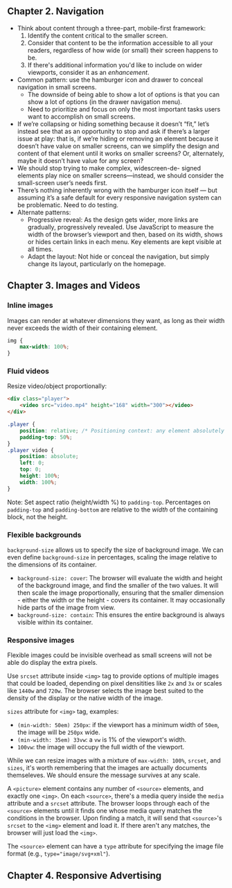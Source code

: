 ## Chapter 2. Navigation
- Think about content through a three-part, mobile-first framework:
	1. Identify the content critical to the smaller screen.
	2. Consider that content to be the information accessible to all your readers, regardless of how wide (or small) their screen happens to be.
	3. If there's additional information you'd like to include on wider viewports, consider it as an *enhancement*.
- Common pattern: use the hamburger icon and drawer to conceal navigation in small screens.
	- The downside of being able to show a lot of options is that you can show a lot of options (in the drawer navigation menu).
	- Need to prioritize and focus on only the most important tasks users want to accomplish on small screens.
- If we’re collapsing or hiding something because it doesn’t “fit,” let’s instead see that as an opportunity to stop and ask if there’s a larger issue at play: that is, if we’re hiding or removing an element because it doesn’t have value on smaller screens, can we simplify the design and content of that element until it works on smaller screens? Or, alternately, maybe it doesn’t have value for any screen?
- We should stop trying to make complex, widescreen-de- signed elements play nice on smaller screens—instead, we should consider the small-screen user’s needs first.
- There’s nothing inherently wrong with the hamburger icon itself — but assuming it’s a safe default for every responsive navigation system can be problematic. Need to do testing. 
- Alternate patterns:
	- Progressive reveal: As the design gets wider, more links are gradually, progressively revealed. Use JavaScript to measure the width of the browser’s viewport and then, based on its width, shows or hides certain links in each menu. Key elements are kept visible at all times.
	- Adapt the layout: Not hide or conceal the navigation, but simply change its layout, particularly on the homepage. 

## Chapter 3. Images and Videos
### Inline images
Images can render at whatever dimensions they want, as long as their width never exceeds the width of their containing element.

```css
img {
	max-width: 100%;
}
```

### Fluid videos
Resize video/object proportionally:

```html
<div class="player">
	<video src="video.mp4" height="168" width="300"></video>
</div>
```

```css
.player {
	position: relative; /* Positioning context: any element absolutely positioned inside the context of this container will now be positioned relative to .player, rather than the viewport. */
	padding-top: 50%;
}
.player video {
	position: absolute;
	left: 0;
	top: 0;
	height: 100%;
	width: 100%;
}
```

Note: Set aspect ratio (height/width %) to `padding-top`. Percentages on `padding-top` and `padding-bottom` are relative to the *width* of the containing block, not the height.

### Flexible backgrounds

`background-size` allows us to specify the size of background image. We can even define `background-size` in percentages, scaling the image relative to the dimensions of its container. 

- `background-size: cover`: The browser will evaluate the width and height of the background image, and find the smaller of the two values. It will then scale the image proportionally, ensuring that the smaller dimension - either the width or the height - covers its container. It may occasionally hide parts of the image from view. 
- `background-size: contain`: This ensures the entire background is always visible within its container. 

### Responsive images
Flexible images could be invisible overhead as small screens will not be able do display the extra pixels. 

Use `srcset` attribute inside `<img>` tag to provide options of multiple images that could be loaded, depending on pixel densitities like `2x` and `3x` or scales like `1440w` and `720w`. The browser selects the image best suited to the density of the display or the native width of the image.

`sizes` attribute for `<img>` tag, examples: 
- `(min-width: 50em) 250px`: if the viewport has a minimum width of `50em`, the image will be `250px` wide.
- `(min-width: 35em) 33vw`: a `vw` is 1% of the viewport's width.
- `100vw`: the image will occupy the full width of the viewport.

While we can resize images with a mixture of `max-width: 100%`, `srcset`, and `sizes`, it's worth remembering that the images are actually documents themseleves. We should ensure the message survives at any scale.

A `<picture>` element contains any number of `<source>` elements, and exactly one `<img>`. On each `<source>`, there's a media query inside the `media` attribute and a `srcset` attribute. The browser loops through each of the `<source>` elements until it finds one whose media query matches the conditions in the browser. Upon finding a match, it will send that `<source>`'s `srcset` to the `<img>` element and load it. If there aren't any matches, the browser will just load the `<img>`.

The `<source>` element can have a `type` attribute for specifying the image file format (e.g., `type="image/svg+xml"`).

## Chapter 4. Responsive Advertising 
